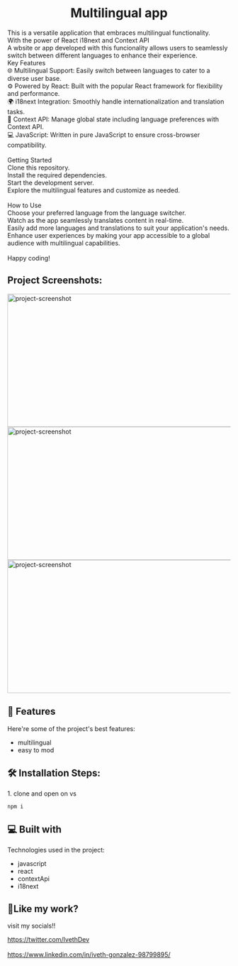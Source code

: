 <h1 align="center" id="title">Multilingual app</h1>

<p id="description">This is a versatile application that embraces multilingual functionality.<br>With the power of React i18next and Context API<br>A wbsite or app developed with this funcionality allows users to seamlessly switch between different languages to enhance their experience.<br>Key Features<br>🌐 Multilingual Support: Easily switch between languages to cater to a diverse user base.<br>⚙️ Powered by React: Built with the popular React framework for flexibility and performance.<br>🌍 i18next Integration: Smoothly handle internationalization and translation tasks.<br>🧩 Context API: Manage global state including language preferences with Context API.<br>💻 JavaScript: Written in pure JavaScript to ensure cross-browser compatibility.<br><br>Getting Started<br>Clone this repository.<br>Install the required dependencies.<br>Start the development server.<br>Explore the multilingual features and customize as needed.<br><br>How to Use<br>Choose your preferred language from the language switcher.<br>Watch as the app seamlessly translates content in real-time.<br>Easily add more languages and translations to suit your application's needs.<br>Enhance user experiences by making your app accessible to a global audience with multilingual capabilities.<br><br>Happy coding!</p>

<h2>Project Screenshots:</h2>

<img src="https://i.ibb.co/7zZtg8R/eng-i18next.png" alt="project-screenshot" width="600" height="300/">

<img src="https://i.ibb.co/r0y6mbN/localstorage-i18next.png" alt="project-screenshot" width="600" height="300/">

<img src="https://i.ibb.co/sv9zwNM/esp-i18next.png" alt="project-screenshot" width="600" height="300/">

  
  
<h2>🧐 Features</h2>

Here're some of the project's best features:

*   multilingual
*   easy to mod

<h2>🛠️ Installation Steps:</h2>

<p>1. clone and open on vs</p>

```
npm i
```

  
  
<h2>💻 Built with</h2>

Technologies used in the project:

*   javascript
*   react
*   contextApi
*   i18next

<h2>💖Like my work?</h2>

visit my socials!!<p>https://twitter.com/IvethDev<br><br>https://www.linkedin.com/in/iveth-gonzalez-98799895/</p>
